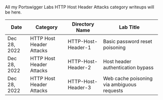 All my Portswigger Labs HTTP Host Header Attacks category writeups will be here.

Date	 	  | Category                       | Directory Name     | Lab Title
--------------|--------------------------------|--------------------|----------------------
Dec 28, 2022  | HTTP Host Header Attacks       | HTTP-Host-Header-1 | Basic password reset poisoning
Dec 28, 2022  | HTTP Host Header Attacks       | HTTP-Host-Header-2 | Host header authentication bypass
Dec 28, 2022  | HTTP Host Header Attacks       | HTTP-Host-Header-3 | Web cache poisoning via ambiguous requests